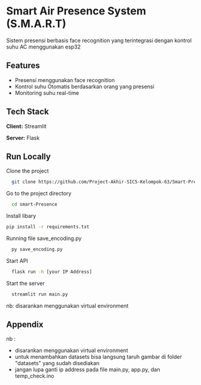 
# Smart Air Presence System (S.M.A.R.T)

Sistem presensi berbasis face recognition yang terintegrasi dengan kontrol suhu AC menggunakan esp32
## Features

- Presensi menggunakan face recognition
- Kontrol suhu Otomatis berdasarkan orang yang presensi 
- Monitoring suhu real-time


## Tech Stack

**Client:** Streamlit

**Server:** Flask


## Run Locally

Clone the project

```bash
  git clone https://github.com/Project-Akhir-SIC5-Kelompok-63/Smart-Presence.git
```

Go to the project directory

```bash
  cd smart-Presence
```

Install libary
```bash
pip install -r requirements.txt
```

Running file save_encoding.py
```bash
  py save_encoding.py
```

Start API
```bash
  flask run -h [your IP Address]
```

Start the server
```bash
  streamlit run main.py
```

nb: disarankan menggunakan virtual environment
## Appendix
nb :
- disarankan menggunakan virtual environment
- untuk menambahkan datasets bisa langsung taruh gambar di folder "datasets" yang sudah disediakan
- jangan lupa ganti ip address pada file main.py, app.py, dan temp_check.ino

